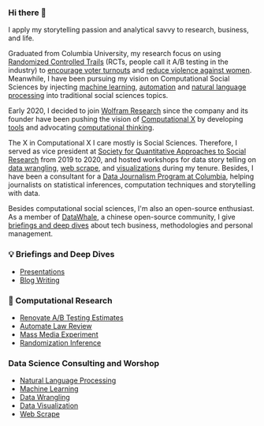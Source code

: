 ### Hi there 🤗 

I apply my storytelling passion and analytical savvy to research, business, and life.

Graduated from Columbia University, my research focus on using [Randomized Controlled Trails](https://github.com/YiAlpha/randomization-simulation-textbook) (RCTs, people call it A/B testing in the industry) to [encourage voter turnouts](https://github.com/YiAlpha/meta-learner) and [reduce violence against women](https://github.com/YiAlpha/media-experiment). Meanwhile, I have been pursuing my vision on Computational Social Sciences by injecting [machine learning](https://github.com/YiAlpha/machine-learning-python), [automation](https://yialpha.github.io/auto-law-review) and [natural language processing](https://github.com/YiAlpha/nlp-python) into traditional social sciences topics. 

Early 2020, I decided to join  [Wolfram Research](https://www.wolfram.com/) since the company and its founder have been pushing the vision of [Computational X](https://writings.stephenwolfram.com/2016/09/how-to-teach-computational-thinking/) by developing [tools](https://writings.stephenwolfram.com/2019/05/what-weve-built-is-a-computational-language-and-thats-very-important/) and advocating [computational thinking](https://www.computationinitiative.org/). 

The X in Computational X I care mostly is Social Sciences. Therefore, I served as vice president at [Society for Quantitative Approaches to Social Research](https://blogs.cuit.columbia.edu/qasr/) from 2019 to 2020, and hosted workshops for data story telling on [data wrangling](https://yialpha.github.io/data-wrangling-r), [web scrape](https://yialpha.github.io/web-scrape-workshop/), and [visualizations](https://yialpha.github.io/data-visualization-r) during my tenure. Besides, I have been a consultant for a [Data Journalism Program at Columbia](http://ledeprogram.com/), helping journalists on statistical inferences, computation techniques and storytelling with data.

Besides computational social sciences, I'm also an open-source enthusiast. As a member of [DataWhale](https://github.com/datawhalechina), a chinese open-source community, I give [briefings and deep dives](https://yialpha.github.io/sharing-deck/) about tech business, methodologies and personal management.

### 💡 Briefings and Deep Dives
- [Presentations](https://yialpha.github.io/sharing-deck/)
- [Blog Writing](https://yidatadive.com/)

### 🎯 Computational Research
- [Renovate A/B Testing Estimates](https://github.com/YiAlpha/meta-learner)
- [Automate Law Review](https://yialpha.github.io/auto-law-review)
- [Mass Media Experiment](https://github.com/YiAlpha/media-experiment)
- [Randomization Inference](https://github.com/YiAlpha/randomization-simulation-textbook)

### Data Science Consulting and Worshop
- [Natural Language Processing](https://yialpha.github.io/nlp-python)
- [Machine Learning](https://yialpha.github.io/machine-learning-python)
- [Data Wrangling](https://yialpha.github.io/data-wrangling-r)
- [Data Visualization](https://yialpha.github.io/data-visualization-r)
- [Web Scrape](https://yialpha.github.io/web-scrape-workshop/)











